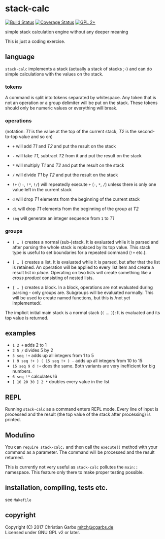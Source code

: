 stack-calc
==========

[![Build Status](https://travis-ci.org/mmitch/stack-calc.svg?branch=master)](https://travis-ci.org/mmitch/stack-calc)
[![Coverage Status](https://codecov.io/github/mmitch/stack-calc/coverage.svg?branch=master)](https://codecov.io/github/mmitch/stack-calc?branch=master)
[![GPL 2+](https://img.shields.io/badge/license-GPL%202%2B-blue.svg)](http://www.gnu.org/licenses/gpl-2.0-standalone.html)

simple stack calculation engine without any deeper meaning

This is just a coding exercise.


language
--------

`stack-calc` implements a stack (actually a stack of stacks ;-) and
can do simple calculations with the values on the stack.

### tokens

A command is split into tokens separated by whitespace.  Any token
that is not an operation or a group delimiter will be put on the
stack.  These tokens should only be numeric values or everything will
break.

### operations

(notation: *T1* is the value at the top of the current stack, *T2* is
the second-to-top value and so on)

 - `+` will add *T1* and *T2* and put the result on the stack
 - `-` will take *T1*, subtract *T2* from it and put the result on the stack
 - `*` will multiply *T1* and *T2* and put the result on the stack
 - `/` will divide *T1* by *T2* and put the result on the stack

 - `!+` (`!-`, `!*`, `!/`) will repeatedly execute `+` (`-`, `*`, `/`)
   unless there is only one value left in the current stack

 - `d` will drop *T1* elements from the beginning of the current stack
 - `di` will drop *T1* elements from the beginning of the group at *T2*

 - `seq` will generate an integer sequence from `1` to *T1*

### groups

 - `( … )` creates a normal (sub-)stack.  It is evaluated while it is
   parsed and after parsing the whole stack is replaced by its top
   value.  This stack type is useful to set boundaries for a repeated
   command (`!+` etc.).

 - `[ … ]` creates a list.  It is evaluated while it is parsed, but
   after that the list is retained.  An operation will be applied to
   every list item and create a result list *in place*.  Operating on
   two lists will create something like a *cross product* consisting
   of nested lists.

 - `{ … }` creates a block.  In a block, operations are not evaluated
   during parsing - only groups are.  Subgroups will be evaluated
   normally.  This will be used to create named functions, but this is
   /not yet implemented/.

The implicit initial main stack is a normal stack (`( … )`): It is
evaluated and its top value is returned.


examples
--------

 - `1 2 +` adds 2 to 1
 - `2 5 /` divides 5 by 2
 - `5 seq !+` adds up all integers from 1 to 5
 - `( 9 seq !+ ) ( 15 seq !+ ) -` adds up all integers from 10 to 15
 - `15 seq 9 d !+` does the same.  Both variants are very inefficient
   for big numbers.
 - `6 seq !*` calculates !6
 - `[ 10 20 30 ] 2 *` doubles every value in the list


REPL
----

Running `stack-calc` as a command enters REPL mode.  Every line of
input is processed and the result (the top value of the stack after
processing) is printed.


Modulino
--------

You can `require stack-calc;` and then call the `execute()` method
with your command as a parameter.  The command will be processed and
the result returned.

This is currently not very useful as `stack-calc` pollutes the
`main::` namespace.  This feature only there to make proper testing
possible.


installation, compiling, tests etc.
-----------------------------------

see `Makefile`


copyright
---------

Copyright (C) 2017  Christian Garbs <mitch@cgarbs.de>  
Licensed under GNU GPL v2 or later.
